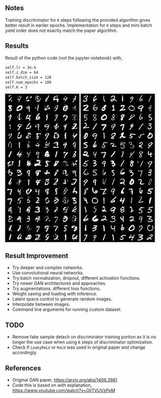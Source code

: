 ## Notes

Training discriminator for `K` steps following the provided algorithm gives better result in eariler epochs. Implementation for `K` steps and mini batch yield order does not exactly match the paper algorithm.

## Results

Result of the python code (not the jupyter notebook) with, 

```
self.lr = 3e-4
self.z_dim = 64
self.batch_size = 128
self.num_epochs = 100
self.K = 3 
```

![Generated Fake Images](results/fake_mnist_images.png "Generated Fake Images")
![Real MNIST Images](results/real_mnist_images.png "MNIST real Images")

## Result Improvement

- Try deeper and complex networks.
- Use convolutional neural networks.
- Try batch normalization, dropout, different activation funcitons.
- Try newer GAN architectures and approaches.
- Try augmentations, different loss functions. 
- Weight saving and loading with inference.
- Latent space control to generate random images.
- Interpolate between images.
- Command line arguments for running custom dataset.

## TODO

- Remove fake sample detach on discriminator training portion as it is no longer the use case when using k steps of discriminator optimization.
- Check if `LeakyReLU` or `ReLU` was used in original paper and change accordingly.

## References

- Original GAN paper, https://arxiv.org/abs/1406.2661
- Code this is based on with explanation, https://www.youtube.com/watch?v=OljTVUVzPpM
